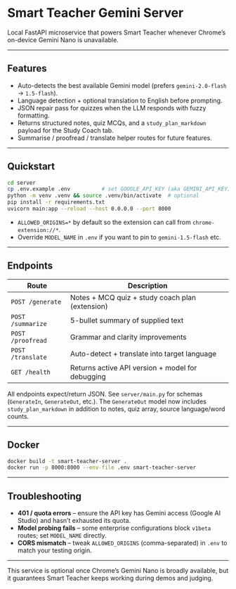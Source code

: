 # Smart Teacher Gemini Server

Local FastAPI microservice that powers Smart Teacher whenever Chrome’s on-device Gemini Nano is unavailable.

---

## Features
- Auto-detects the best available Gemini model (prefers `gemini-2.0-flash` → `1.5-flash`).
- Language detection + optional translation to English before prompting.
- JSON repair pass for quizzes when the LLM responds with fuzzy formatting.
- Returns structured notes, quiz MCQs, and a `study_plan_markdown` payload for the Study Coach tab.
- Summarise / proofread / translate helper routes for future features.

---

## Quickstart
```bash
cd server
cp .env.example .env          # set GOOGLE_API_KEY (aka GEMINI_API_KEY)
python -m venv .venv && source .venv/bin/activate  # optional
pip install -r requirements.txt
uvicorn main:app --reload --host 0.0.0.0 --port 8000
```

- `ALLOWED_ORIGINS=*` by default so the extension can call from `chrome-extension://*`.
- Override `MODEL_NAME` in `.env` if you want to pin to `gemini-1.5-flash` etc.

---

## Endpoints
| Route         | Description                                      |
|---------------|--------------------------------------------------|
| `POST /generate`  | Notes + MCQ quiz + study coach plan (extension)  |
| `POST /summarize` | 5-bullet summary of supplied text               |
| `POST /proofread` | Grammar and clarity improvements                |
| `POST /translate` | Auto-detect + translate into target language    |
| `GET /health`     | Returns active API version + model for debugging |

All endpoints expect/return JSON. See `server/main.py` for schemas (`GenerateIn`, `GenerateOut`, etc.). The `GenerateOut` model now includes `study_plan_markdown` in addition to notes, quiz array, source language/word counts.

---

## Docker
```bash
docker build -t smart-teacher-server .
docker run -p 8000:8000 --env-file .env smart-teacher-server
```

---

## Troubleshooting
- **401 / quota errors** – ensure the API key has Gemini access (Google AI Studio) and hasn’t exhausted its quota.
- **Model probing fails** – some enterprise configurations block `v1beta` routes; set `MODEL_NAME` directly.
- **CORS mismatch** – tweak `ALLOWED_ORIGINS` (comma-separated) in `.env` to match your testing origin.

---

This service is optional once Chrome’s Gemini Nano is broadly available, but it guarantees Smart Teacher keeps working during demos and judging.
